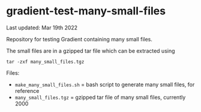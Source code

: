 # gradient-test-many-small-files

Last updated: Mar 19th 2022

Repository for testing Gradient containing many small files.

The small files are in a gzipped tar file which can be extracted using

`tar -zxf many_small_files.tgz`

Files:

 - `make_many_small_files.sh` = bash script to generate many small files, for reference
 - `many_small_files.tgz` = gzipped tar file of many small files, currently 2000
